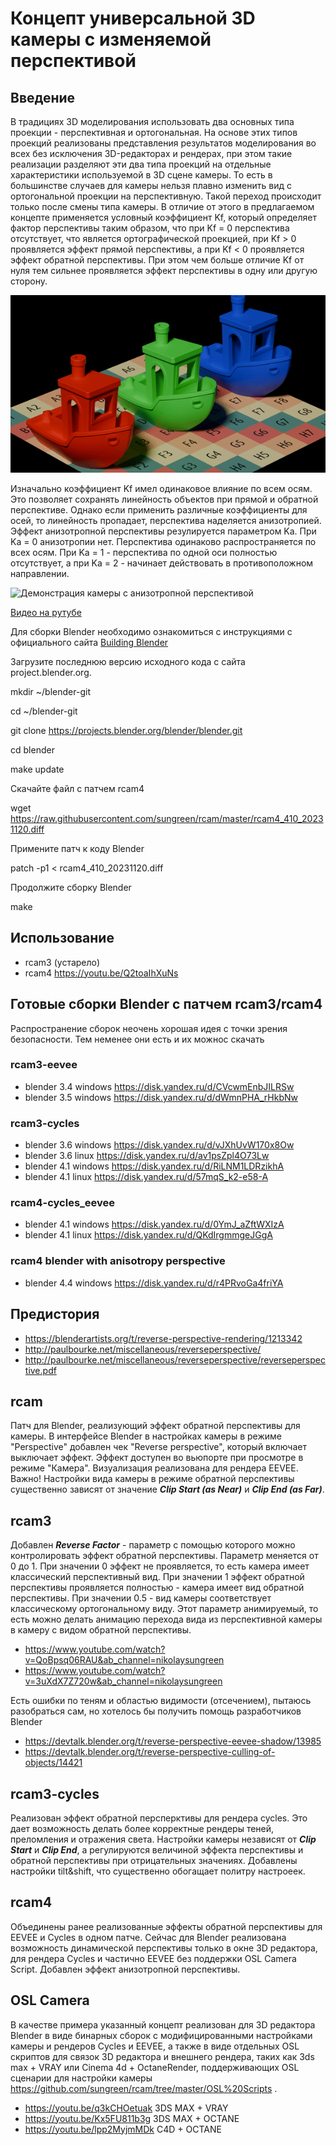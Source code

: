 # Концепт универсальной 3D камеры с изменяемой перспективой
## Введение
  В традициях 3D моделирования использовать два основных типа проекции - перспективная и ортогональная. На основе этих типов проекций реализованы представления результатов моделирования во всех без исключения 3D-редакторах и рендерах, при этом такие реализации разделяют эти два типа проекций на отдельные характеристики используемой в 3D сцене камеры. То есть в большинстве случаев для камеры нельзя плавно изменить вид с ортогональной проекции на перспективную. Такой переход происходит только после смены типа камеры.
  В отличие от этого в предлагаемом концепте применяется условный коэффициент Kf, который определяет фактор перспективы таким образом, что при Kf = 0 перспектива отсутствует, что является ортографической проекцией, при Kf > 0 проявляется эффект прямой перспективы, а при Kf < 0 проявляется эффект обратной перспективы. При этом чем больше отличие Kf от нуля тем сильнее проявляется эффект перспективы в одну или другую сторону.
  
![Демонстрация камеры с динамической перспективой](https://github.com/sungreen/rcam/blob/master/Demo/dynamic_perspective.gif)

  Изначально коэффициент Kf имел одинаковое влияние по всем осям. Это позволяет сохранять линейность объектов при прямой и обратной перспективе. Однако если применить различные коэффициенты для осей, то линейность пропадает, перспектива наделяется анизотропией.
  Эффект анизотропной перспективы резулируется параметром Ka. При Ka = 0 анизотропии нет. Перспектива одинаково распространяется по всех осям. При Ka = 1 - перспектива по одной оси полностью отсутствует, а при Ka = 2 - начинает действовать в противоположном направлении.

![Демонстрация камеры с анизотропной перспективой](https://github.com/sungreen/rcam/blob/master/Demo/anisotropy_perspective.gif)

[Видео на рутубе](https://rutube.ru/video/86346a12c6ffc02ba9d3c53ad013cd6d/)
  
Для сборки Blender необходимо ознакомиться с инструкциями с официального сайта [Building Blender](https://wiki.blender.org/wiki/Building_Blender)

Загрузите последнюю версию исходного кода с сайта project.blender.org.

mkdir ~/blender-git

cd ~/blender-git

git clone https://projects.blender.org/blender/blender.git

cd blender

make update

Скачайте файл с патчем rcam4

wget https://raw.githubusercontent.com/sungreen/rcam/master/rcam4_410_20231120.diff

Примените патч к коду Blender

patch -p1 < rcam4_410_20231120.diff

Продолжите сборку Blender

make

## Использование
* rcam3 (устарело)
* rcam4 https://youtu.be/Q2toaIhXuNs

## Готовые сборки Blender с патчем rcam3/rcam4

Распространение сборок неочень хорошая идея с точки зрения безопасности. Тем неменее они есть и их можнос скачать
### rcam3-eevee
* blender 3.4 windows https://disk.yandex.ru/d/CVcwmEnbJILRSw
* blender 3.5 windows https://disk.yandex.ru/d/dWmnPHA_rHkbNw

### rcam3-cycles
* blender 3.6 windows https://disk.yandex.ru/d/vJXhUvW170x8Ow
* blender 3.6 linux https://disk.yandex.ru/d/av1psZpl4O73Lw 
* blender 4.1 windows https://disk.yandex.ru/d/RiLNM1LDRzikhA
* blender 4.1 linux https://disk.yandex.ru/d/57mqS_k2-e58-A

### rcam4-cycles_eevee
* blender 4.1 windows https://disk.yandex.ru/d/0YmJ_aZftWXIzA
* blender 4.1 linux https://disk.yandex.ru/d/QKdIrgmmgeJGgA

### rcam4 blender with anisotropy perspective
* blender 4.4 windows https://disk.yandex.ru/d/r4PRvoGa4friYA
  

## Предистория
* https://blenderartists.org/t/reverse-perspective-rendering/1213342
* http://paulbourke.net/miscellaneous/reverseperspective/
* http://paulbourke.net/miscellaneous/reverseperspective/reverseperspective.pdf

## rcam
Патч для Blender, реализующий эффект обратной перспективы для камеры.
В интерфейсе Blender в настройках камеры в режиме "Perspective" добавлен чек "Reverse perspective", который включает выключает эффект.
Эффект доступен во вьюпорте при просмотре в режиме "Камера".
Визуализация реализована для рендера EEVEE.
Важно! Настройки вида камеры в режиме обратной перспективы существенно зависят от значение ***Clip Start (as Near)*** и ***Clip End (as Far)***.

## rcam3
Добавлен ***Reverse Factor*** - параметр с помощью которого можно контролировать эффект обратной перспективы. Параметр меняется от 0 до 1. При значении 0 эффект не проявляется, то есть камера имеет классический перспективный вид. При значении 1 эффект обратной перспективы проявляется полностью - камера имеет вид обратной перспективы. При значении 0.5 - вид камеры соответствует классическому ортогональному виду.
Этот параметр анимируемый, то есть можно делать анимацию перехода вида из перспективной камеры в камеру с видом обратной перспективы.
* https://www.youtube.com/watch?v=QoBpsq06RAU&ab_channel=nikolaysungreen
* https://www.youtube.com/watch?v=3uXdX7Z720w&ab_channel=nikolaysungreen

Есть ошибки по теням и областью видимости (отсечением), пытаюсь разобраться сам, но хотелось бы получить помощь разработчиков Blender
* https://devtalk.blender.org/t/reverse-perspective-eevee-shadow/13985
* https://devtalk.blender.org/t/reverse-perspective-culling-of-objects/14421

## rcam3-cycles
Реализован эффект обратной персперктивы для рендера cycles. Это дает возможность делать более корректные рендеры теней, преломления и отражения света. Настройки камеры независят от ***Clip Start*** и ***Clip End***, а регулируются величиной эффекта перспективы и обратной перспективы при отрицательных значениях. Добавлены настройки tilt&shift, что существенно обогащает политру настроеек.

## rcam4
Объединены ранее реализованные эффекты обратной перспективы для EEVEE и Cycles в одном патче. Сейчас для Blender реализована возможность динамической перспективы только в окне 3D редактора, для рендера Cycles и частично EEVEE без поддержки OSL Camera Script.
Добавлен эффект анизотропной перспективы.

## OSL Camera
В качестве примера указанный концепт реализован для 3D редактора Blender в виде бинарных сборок с модифицированными настройками камеры и рендеров Cycles и EEVEE, а также в виде отдельных OSL скриптов для связок 3D редактора и внешнего рендера, таких как 3ds max + VRAY или Cinema 4d + OctaneRender, поддерживающих OSL сценарии для настройки камеры https://github.com/sungreen/rcam/tree/master/OSL%20Scripts .

* https://youtu.be/q3kCHOetuak  3DS MAX + VRAY
* https://youtu.be/Kx5FU811b3g  3DS MAX + OCTANE
* https://youtu.be/lpp2MyjmMDk  C4D + OCTANE
